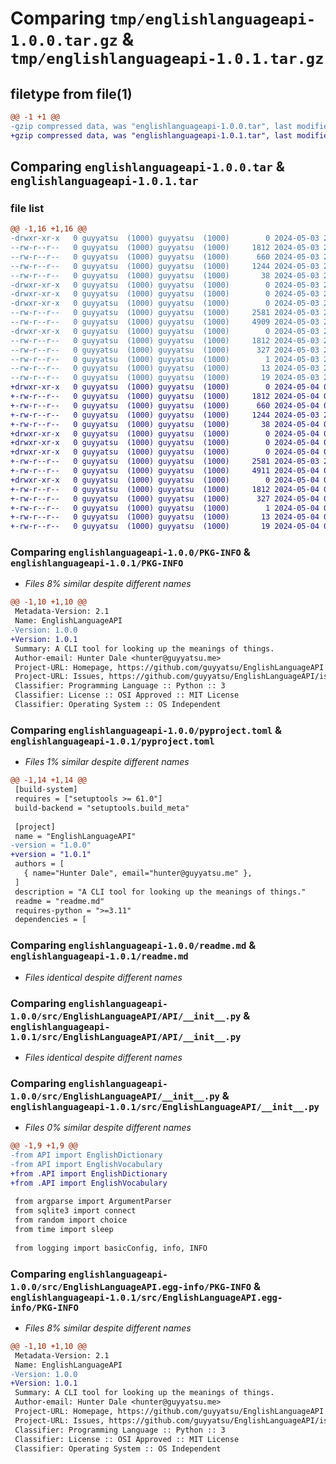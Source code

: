 # Comparing `tmp/englishlanguageapi-1.0.0.tar.gz` & `tmp/englishlanguageapi-1.0.1.tar.gz`

## filetype from file(1)

```diff
@@ -1 +1 @@
-gzip compressed data, was "englishlanguageapi-1.0.0.tar", last modified: Fri May  3 23:52:28 2024, max compression
+gzip compressed data, was "englishlanguageapi-1.0.1.tar", last modified: Sat May  4 00:03:23 2024, max compression
```

## Comparing `englishlanguageapi-1.0.0.tar` & `englishlanguageapi-1.0.1.tar`

### file list

```diff
@@ -1,16 +1,16 @@
-drwxr-xr-x   0 guyyatsu  (1000) guyyatsu  (1000)        0 2024-05-03 23:52:28.773885 englishlanguageapi-1.0.0/
--rw-r--r--   0 guyyatsu  (1000) guyyatsu  (1000)     1812 2024-05-03 23:52:28.770552 englishlanguageapi-1.0.0/PKG-INFO
--rw-r--r--   0 guyyatsu  (1000) guyyatsu  (1000)      660 2024-05-03 23:50:09.000000 englishlanguageapi-1.0.0/pyproject.toml
--rw-r--r--   0 guyyatsu  (1000) guyyatsu  (1000)     1244 2024-05-03 23:47:07.000000 englishlanguageapi-1.0.0/readme.md
--rw-r--r--   0 guyyatsu  (1000) guyyatsu  (1000)       38 2024-05-03 23:52:28.773885 englishlanguageapi-1.0.0/setup.cfg
-drwxr-xr-x   0 guyyatsu  (1000) guyyatsu  (1000)        0 2024-05-03 23:52:28.687218 englishlanguageapi-1.0.0/src/
-drwxr-xr-x   0 guyyatsu  (1000) guyyatsu  (1000)        0 2024-05-03 23:52:28.713885 englishlanguageapi-1.0.0/src/EnglishLanguageAPI/
-drwxr-xr-x   0 guyyatsu  (1000) guyyatsu  (1000)        0 2024-05-03 23:52:28.757218 englishlanguageapi-1.0.0/src/EnglishLanguageAPI/API/
--rw-r--r--   0 guyyatsu  (1000) guyyatsu  (1000)     2581 2024-05-03 20:42:49.000000 englishlanguageapi-1.0.0/src/EnglishLanguageAPI/API/__init__.py
--rw-r--r--   0 guyyatsu  (1000) guyyatsu  (1000)     4909 2024-05-03 22:36:07.000000 englishlanguageapi-1.0.0/src/EnglishLanguageAPI/__init__.py
-drwxr-xr-x   0 guyyatsu  (1000) guyyatsu  (1000)        0 2024-05-03 23:52:28.760552 englishlanguageapi-1.0.0/src/EnglishLanguageAPI.egg-info/
--rw-r--r--   0 guyyatsu  (1000) guyyatsu  (1000)     1812 2024-05-03 23:52:28.000000 englishlanguageapi-1.0.0/src/EnglishLanguageAPI.egg-info/PKG-INFO
--rw-r--r--   0 guyyatsu  (1000) guyyatsu  (1000)      327 2024-05-03 23:52:28.000000 englishlanguageapi-1.0.0/src/EnglishLanguageAPI.egg-info/SOURCES.txt
--rw-r--r--   0 guyyatsu  (1000) guyyatsu  (1000)        1 2024-05-03 23:52:28.000000 englishlanguageapi-1.0.0/src/EnglishLanguageAPI.egg-info/dependency_links.txt
--rw-r--r--   0 guyyatsu  (1000) guyyatsu  (1000)       13 2024-05-03 23:52:28.000000 englishlanguageapi-1.0.0/src/EnglishLanguageAPI.egg-info/requires.txt
--rw-r--r--   0 guyyatsu  (1000) guyyatsu  (1000)       19 2024-05-03 23:52:28.000000 englishlanguageapi-1.0.0/src/EnglishLanguageAPI.egg-info/top_level.txt
+drwxr-xr-x   0 guyyatsu  (1000) guyyatsu  (1000)        0 2024-05-04 00:03:23.884756 englishlanguageapi-1.0.1/
+-rw-r--r--   0 guyyatsu  (1000) guyyatsu  (1000)     1812 2024-05-04 00:03:23.884756 englishlanguageapi-1.0.1/PKG-INFO
+-rw-r--r--   0 guyyatsu  (1000) guyyatsu  (1000)      660 2024-05-04 00:02:26.000000 englishlanguageapi-1.0.1/pyproject.toml
+-rw-r--r--   0 guyyatsu  (1000) guyyatsu  (1000)     1244 2024-05-03 23:47:07.000000 englishlanguageapi-1.0.1/readme.md
+-rw-r--r--   0 guyyatsu  (1000) guyyatsu  (1000)       38 2024-05-04 00:03:23.891423 englishlanguageapi-1.0.1/setup.cfg
+drwxr-xr-x   0 guyyatsu  (1000) guyyatsu  (1000)        0 2024-05-04 00:03:23.818090 englishlanguageapi-1.0.1/src/
+drwxr-xr-x   0 guyyatsu  (1000) guyyatsu  (1000)        0 2024-05-04 00:03:23.828090 englishlanguageapi-1.0.1/src/EnglishLanguageAPI/
+drwxr-xr-x   0 guyyatsu  (1000) guyyatsu  (1000)        0 2024-05-04 00:03:23.861423 englishlanguageapi-1.0.1/src/EnglishLanguageAPI/API/
+-rw-r--r--   0 guyyatsu  (1000) guyyatsu  (1000)     2581 2024-05-03 20:42:49.000000 englishlanguageapi-1.0.1/src/EnglishLanguageAPI/API/__init__.py
+-rw-r--r--   0 guyyatsu  (1000) guyyatsu  (1000)     4911 2024-05-04 00:02:02.000000 englishlanguageapi-1.0.1/src/EnglishLanguageAPI/__init__.py
+drwxr-xr-x   0 guyyatsu  (1000) guyyatsu  (1000)        0 2024-05-04 00:03:23.874756 englishlanguageapi-1.0.1/src/EnglishLanguageAPI.egg-info/
+-rw-r--r--   0 guyyatsu  (1000) guyyatsu  (1000)     1812 2024-05-04 00:03:23.000000 englishlanguageapi-1.0.1/src/EnglishLanguageAPI.egg-info/PKG-INFO
+-rw-r--r--   0 guyyatsu  (1000) guyyatsu  (1000)      327 2024-05-04 00:03:23.000000 englishlanguageapi-1.0.1/src/EnglishLanguageAPI.egg-info/SOURCES.txt
+-rw-r--r--   0 guyyatsu  (1000) guyyatsu  (1000)        1 2024-05-04 00:03:23.000000 englishlanguageapi-1.0.1/src/EnglishLanguageAPI.egg-info/dependency_links.txt
+-rw-r--r--   0 guyyatsu  (1000) guyyatsu  (1000)       13 2024-05-04 00:03:23.000000 englishlanguageapi-1.0.1/src/EnglishLanguageAPI.egg-info/requires.txt
+-rw-r--r--   0 guyyatsu  (1000) guyyatsu  (1000)       19 2024-05-04 00:03:23.000000 englishlanguageapi-1.0.1/src/EnglishLanguageAPI.egg-info/top_level.txt
```

### Comparing `englishlanguageapi-1.0.0/PKG-INFO` & `englishlanguageapi-1.0.1/PKG-INFO`

 * *Files 8% similar despite different names*

```diff
@@ -1,10 +1,10 @@
 Metadata-Version: 2.1
 Name: EnglishLanguageAPI
-Version: 1.0.0
+Version: 1.0.1
 Summary: A CLI tool for looking up the meanings of things.
 Author-email: Hunter Dale <hunter@guyyatsu.me>
 Project-URL: Homepage, https://github.com/guyyatsu/EnglishLanguageAPI
 Project-URL: Issues, https://github.com/guyyatsu/EnglishLanguageAPI/issues
 Classifier: Programming Language :: Python :: 3
 Classifier: License :: OSI Approved :: MIT License
 Classifier: Operating System :: OS Independent
```

### Comparing `englishlanguageapi-1.0.0/pyproject.toml` & `englishlanguageapi-1.0.1/pyproject.toml`

 * *Files 1% similar despite different names*

```diff
@@ -1,14 +1,14 @@
 [build-system]
 requires = ["setuptools >= 61.0"]
 build-backend = "setuptools.build_meta"
 
 [project]
 name = "EnglishLanguageAPI"
-version = "1.0.0"
+version = "1.0.1"
 authors = [
   { name="Hunter Dale", email="hunter@guyyatsu.me" },
 ]
 description = "A CLI tool for looking up the meanings of things."
 readme = "readme.md"
 requires-python = ">=3.11"
 dependencies = [
```

### Comparing `englishlanguageapi-1.0.0/readme.md` & `englishlanguageapi-1.0.1/readme.md`

 * *Files identical despite different names*

### Comparing `englishlanguageapi-1.0.0/src/EnglishLanguageAPI/API/__init__.py` & `englishlanguageapi-1.0.1/src/EnglishLanguageAPI/API/__init__.py`

 * *Files identical despite different names*

### Comparing `englishlanguageapi-1.0.0/src/EnglishLanguageAPI/__init__.py` & `englishlanguageapi-1.0.1/src/EnglishLanguageAPI/__init__.py`

 * *Files 0% similar despite different names*

```diff
@@ -1,9 +1,9 @@
-from API import EnglishDictionary
-from API import EnglishVocabulary
+from .API import EnglishDictionary
+from .API import EnglishVocabulary
 
 from argparse import ArgumentParser
 from sqlite3 import connect
 from random import choice
 from time import sleep
 
 from logging import basicConfig, info, INFO
```

### Comparing `englishlanguageapi-1.0.0/src/EnglishLanguageAPI.egg-info/PKG-INFO` & `englishlanguageapi-1.0.1/src/EnglishLanguageAPI.egg-info/PKG-INFO`

 * *Files 8% similar despite different names*

```diff
@@ -1,10 +1,10 @@
 Metadata-Version: 2.1
 Name: EnglishLanguageAPI
-Version: 1.0.0
+Version: 1.0.1
 Summary: A CLI tool for looking up the meanings of things.
 Author-email: Hunter Dale <hunter@guyyatsu.me>
 Project-URL: Homepage, https://github.com/guyyatsu/EnglishLanguageAPI
 Project-URL: Issues, https://github.com/guyyatsu/EnglishLanguageAPI/issues
 Classifier: Programming Language :: Python :: 3
 Classifier: License :: OSI Approved :: MIT License
 Classifier: Operating System :: OS Independent
```

